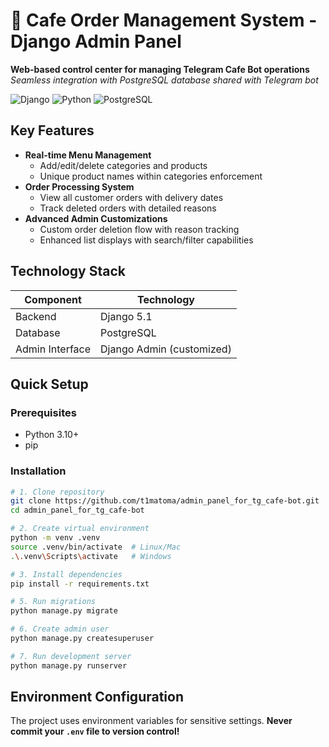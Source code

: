# 🍴 Cafe Order Management System - Django Admin Panel

**Web-based control center for managing Telegram Cafe Bot operations**  
*Seamless integration with PostgreSQL database shared with Telegram bot*

<img src="https://img.shields.io/badge/Django-5.1-green" alt="Django"> <img src="https://img.shields.io/badge/Python-3.10+-blue" alt="Python"> <img src="https://img.shields.io/badge/PostgreSQL-14+-blue" alt="PostgreSQL">

##  Key Features
- **Real-time Menu Management**
  - Add/edit/delete categories and products
  - Unique product names within categories enforcement
- **Order Processing System**
  - View all customer orders with delivery dates
  - Track deleted orders with detailed reasons
- **Advanced Admin Customizations**
  - Custom order deletion flow with reason tracking
  - Enhanced list displays with search/filter capabilities

##  Technology Stack
| Component       | Technology |
|-----------------|------------|
| Backend         | Django 5.1 |
| Database        | PostgreSQL |
| Admin Interface | Django Admin (customized) |

##  Quick Setup

### Prerequisites
- Python 3.10+
- pip

### Installation
```bash
# 1. Clone repository
git clone https://github.com/t1matoma/admin_panel_for_tg_cafe-bot.git
cd admin_panel_for_tg_cafe-bot

# 2. Create virtual environment
python -m venv .venv
source .venv/bin/activate  # Linux/Mac
.\.venv\Scripts\activate   # Windows

# 3. Install dependencies
pip install -r requirements.txt

# 5. Run migrations
python manage.py migrate

# 6. Create admin user
python manage.py createsuperuser

# 7. Run development server
python manage.py runserver
```
##  Environment Configuration

The project uses environment variables for sensitive settings. 
**Never commit your `.env` file to version control!**
